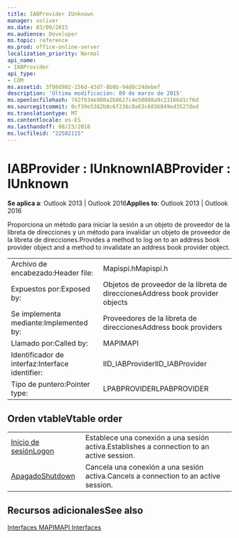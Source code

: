 ```yaml
---
title: IABProvider IUnknown
manager: soliver
ms.date: 03/09/2015
ms.audience: Developer
ms.topic: reference
ms.prod: office-online-server
localization_priority: Normal
api_name:
- IABProvider
api_type:
- COM
ms.assetid: 3f98d982-156d-43d7-8b0b-94d8c24debef
description: 'Última modificación: 09 de marzo de 2015'
ms.openlocfilehash: 742f934e980a2b8627c4e50088a9c23166d1cf6d
ms.sourcegitcommit: 0cf39e5382b8c6f236c8a63c6036849ed3527ded
ms.translationtype: MT
ms.contentlocale: es-ES
ms.lasthandoff: 08/23/2018
ms.locfileid: "22582115"
---
```

# <a name="iabprovider--iunknown"></a><span data-ttu-id="03251-103">IABProvider : IUnknown</span><span class="sxs-lookup"><span data-stu-id="03251-103">IABProvider : IUnknown</span></span>

  
  
<span data-ttu-id="03251-104">**Se aplica a**: Outlook 2013 | Outlook 2016</span><span class="sxs-lookup"><span data-stu-id="03251-104">**Applies to**: Outlook 2013 | Outlook 2016</span></span> 
  
<span data-ttu-id="03251-105">Proporciona un método para iniciar la sesión a un objeto de proveedor de la libreta de direcciones y un método para invalidar un objeto de proveedor de la libreta de direcciones.</span><span class="sxs-lookup"><span data-stu-id="03251-105">Provides a method to log on to an address book provider object and a method to invalidate an address book provider object.</span></span>
  
|||
|:-----|:-----|
|<span data-ttu-id="03251-106">Archivo de encabezado:</span><span class="sxs-lookup"><span data-stu-id="03251-106">Header file:</span></span>  <br/> |<span data-ttu-id="03251-107">Mapispi.h</span><span class="sxs-lookup"><span data-stu-id="03251-107">Mapispi.h</span></span>  <br/> |
|<span data-ttu-id="03251-108">Expuestos por:</span><span class="sxs-lookup"><span data-stu-id="03251-108">Exposed by:</span></span>  <br/> |<span data-ttu-id="03251-109">Objetos de proveedor de la libreta de direcciones</span><span class="sxs-lookup"><span data-stu-id="03251-109">Address book provider objects</span></span>  <br/> |
|<span data-ttu-id="03251-110">Se implementa mediante:</span><span class="sxs-lookup"><span data-stu-id="03251-110">Implemented by:</span></span>  <br/> |<span data-ttu-id="03251-111">Proveedores de la libreta de direcciones</span><span class="sxs-lookup"><span data-stu-id="03251-111">Address book providers</span></span>  <br/> |
|<span data-ttu-id="03251-112">Llamado por:</span><span class="sxs-lookup"><span data-stu-id="03251-112">Called by:</span></span>  <br/> |<span data-ttu-id="03251-113">MAPI</span><span class="sxs-lookup"><span data-stu-id="03251-113">MAPI</span></span>  <br/> |
|<span data-ttu-id="03251-114">Identificador de interfaz:</span><span class="sxs-lookup"><span data-stu-id="03251-114">Interface identifier:</span></span>  <br/> |<span data-ttu-id="03251-115">IID_IABProvider</span><span class="sxs-lookup"><span data-stu-id="03251-115">IID_IABProvider</span></span>  <br/> |
|<span data-ttu-id="03251-116">Tipo de puntero:</span><span class="sxs-lookup"><span data-stu-id="03251-116">Pointer type:</span></span>  <br/> |<span data-ttu-id="03251-117">LPABPROVIDER</span><span class="sxs-lookup"><span data-stu-id="03251-117">LPABPROVIDER</span></span>  <br/> |
   
## <a name="vtable-order"></a><span data-ttu-id="03251-118">Orden vtable</span><span class="sxs-lookup"><span data-stu-id="03251-118">Vtable order</span></span>

|||
|:-----|:-----|
|[<span data-ttu-id="03251-119">Inicio de sesión</span><span class="sxs-lookup"><span data-stu-id="03251-119">Logon</span></span>](iabprovider-logon.md) <br/> |<span data-ttu-id="03251-120">Establece una conexión a una sesión activa.</span><span class="sxs-lookup"><span data-stu-id="03251-120">Establishes a connection to an active session.</span></span>  <br/> |
|[<span data-ttu-id="03251-121">Apagado</span><span class="sxs-lookup"><span data-stu-id="03251-121">Shutdown</span></span>](iabprovider-shutdown.md) <br/> |<span data-ttu-id="03251-122">Cancela una conexión a una sesión activa.</span><span class="sxs-lookup"><span data-stu-id="03251-122">Cancels a connection to an active session.</span></span>  <br/> |
   
## <a name="see-also"></a><span data-ttu-id="03251-123">Recursos adicionales</span><span class="sxs-lookup"><span data-stu-id="03251-123">See also</span></span>



[<span data-ttu-id="03251-124">Interfaces MAPI</span><span class="sxs-lookup"><span data-stu-id="03251-124">MAPI Interfaces</span></span>](mapi-interfaces.md)

